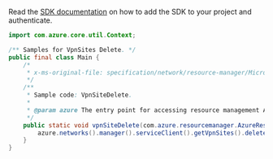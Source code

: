 Read the [SDK documentation](https://github.com/Azure/azure-sdk-for-java/blob/azure-resourcemanager_2.13.0/sdk/resourcemanager/azure-resourcemanager/README.md) on how to add the SDK to your project and authenticate.

```java
import com.azure.core.util.Context;

/** Samples for VpnSites Delete. */
public final class Main {
    /*
     * x-ms-original-file: specification/network/resource-manager/Microsoft.Network/stable/2021-05-01/examples/VpnSiteDelete.json
     */
    /**
     * Sample code: VpnSiteDelete.
     *
     * @param azure The entry point for accessing resource management APIs in Azure.
     */
    public static void vpnSiteDelete(com.azure.resourcemanager.AzureResourceManager azure) {
        azure.networks().manager().serviceClient().getVpnSites().delete("rg1", "vpnSite1", Context.NONE);
    }
}
```
